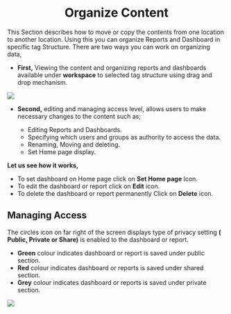 

<center><h1>Organize Content</h1></center>

This Section describes how to move or copy the contents from one location to another location. Using this you can organize Reports and Dashboard in specific tag Structure.
There are two ways you can work on organizing data,
 
 - **First,** Viewing the content and organizing reports and dashboards  available under **workspace** to selected tag structure using drag and drop mechanism.

![
](https://raw.githubusercontent.com/sv18042016/fp1/93fab44572b6a9c124a7c80f1ec840cd0488f319/images/organise_full.png)

 - **Second,** editing and managing access level, allows users to make necessary changes to the content such as;

   -  Editing Reports and Dashboards.
   -  Specifying which users and groups as  authority to access the data.
   -  Renaming, Moving and deleting. 
   -  Set Home page display.

**Let us see how it works,**

- To set dashboard on Home page click on **Set Home page** Icon.
- To edit the dashboard or report click on  **Edit**  icon.
- To delete the dashboard or report permanently Click on  **Delete**  icon.

## Managing Access

The circles icon on far right of the screen displays type of privacy setting **( Public, Private or Share)** is enabled to the dashboard or report.

 -   **Green** colour indicates dashboard or report is saved under public section.
 -   **Red** colour indicates dashboard or reports is saved under shared section.
 -   **Grey** colour indicates dashboard or reports is saved under private section.

![
](https://raw.githubusercontent.com/sv18042016/fp1/93fab44572b6a9c124a7c80f1ec840cd0488f319/images/organise_full.png)


<!--stackedit_data:
eyJoaXN0b3J5IjpbLTY1ODc2NjkwNywyMDMyNzUyNTM2LC04ND
c1MDY3ODYsLTE5NDY5ODM4MDAsMTcyNDY0NjIxNiwxNzI0NjQ2
MjE2LDE4NDcyNDczMjQsODE4NTA1ODQsMTg5MzY5OTA3Niw3ND
IxMTQ2NTIsMTEyNzE4MTkzOCwtNDc5NzM4MjQzLC0xMTU4Mjky
MDEzLC0zMjc2MzYzMTUsNTUyNzU3NjM0LDIwODQ2Mzg5MjAsMT
ExNzUxOTc5MF19
-->